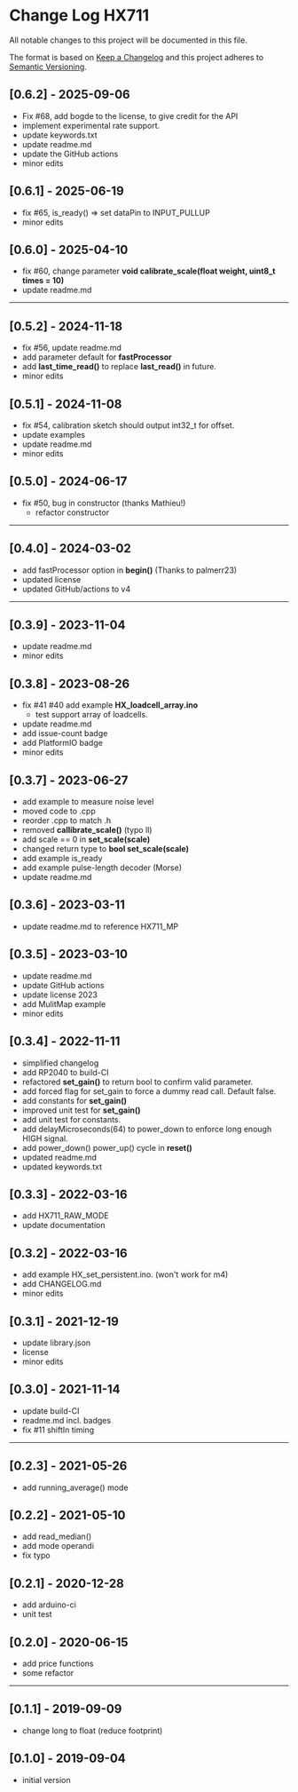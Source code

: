 # Change Log HX711
All notable changes to this project will be documented in this file.

The format is based on [Keep a Changelog](http://keepachangelog.com/)
and this project adheres to [Semantic Versioning](http://semver.org/).


## [0.6.2] - 2025-09-06
- Fix #68, add bogde to the license, to give credit for the API
- implement experimental rate support.
- update keywords.txt
- update readme.md
- update the GitHub actions
- minor edits

## [0.6.1] - 2025-06-19
- fix #65, is_ready() => set dataPin to INPUT_PULLUP
- minor edits

## [0.6.0] - 2025-04-10
- fix #60, change parameter **void calibrate_scale(float weight, uint8_t times = 10)**
- update readme.md

----

## [0.5.2] - 2024-11-18
- fix #56, update readme.md
- add parameter default for **fastProcessor**
- add **last_time_read()** to replace **last_read()** in future.
- minor edits


## [0.5.1] - 2024-11-08
- fix #54, calibration sketch should output int32_t for offset.
- update examples
- update readme.md
- minor edits

## [0.5.0] - 2024-06-17
- fix #50, bug in constructor (thanks Mathieu!)
  - refactor constructor

----

## [0.4.0] - 2024-03-02
- add fastProcessor option in **begin()** (Thanks to palmerr23)
- updated license
- updated GitHub/actions to v4

----

## [0.3.9] - 2023-11-04
- update readme.md
- minor edits

## [0.3.8] - 2023-08-26
- fix #41 #40 add example **HX_loadcell_array.ino**
  - test support array of loadcells.
- update readme.md
- add issue-count badge
- add PlatformIO badge
- minor edits

## [0.3.7] - 2023-06-27
- add example to measure noise level
- moved code to .cpp
- reorder .cpp to match .h
- removed **callibrate_scale()** (typo ll)
- add scale == 0 in **set_scale(scale)**
- changed return type to  **bool set_scale(scale)**
- add example is_ready
- add example pulse-length decoder (Morse)
- update readme.md

## [0.3.6] - 2023-03-11
- update readme.md to reference HX711_MP

## [0.3.5] - 2023-03-10
- update readme.md
- update GitHub actions
- update license 2023
- add MulitMap example
- minor edits

## [0.3.4] - 2022-11-11
- simplified changelog
- add RP2040 to build-CI
- refactored **set_gain()** to return bool to confirm valid parameter.
- add forced flag for set_gain to force a dummy read call. Default false.
- add constants for **set_gain()**
- improved unit test for **set_gain()**
- add unit test for constants.
- add delayMicroseconds(64) to power_down to enforce long enough HIGH signal.
- add power_down() power_up() cycle in **reset()**
- updated readme.md
- updated keywords.txt

## [0.3.3] - 2022-03-16
- add HX711_RAW_MODE
- update documentation

## [0.3.2] - 2022-03-16
- add example HX_set_persistent.ino. (won't work for m4)
- add CHANGELOG.md
- minor edits

## [0.3.1] - 2021-12-19
- update library.json
- license
- minor edits

## [0.3.0] - 2021-11-14
- update build-CI
- readme.md incl. badges
- fix #11 shiftIn timing

----

## [0.2.3] - 2021-05-26
- add running_average() mode

## [0.2.2] - 2021-05-10
- add read_median()
- add mode operandi
- fix typo

## [0.2.1] - 2020-12-28
- add arduino-ci
- unit test

## [0.2.0] - 2020-06-15
- add price functions
- some refactor

----

## [0.1.1] - 2019-09-09
- change long to float (reduce footprint)

## [0.1.0] - 2019-09-04
- initial version
